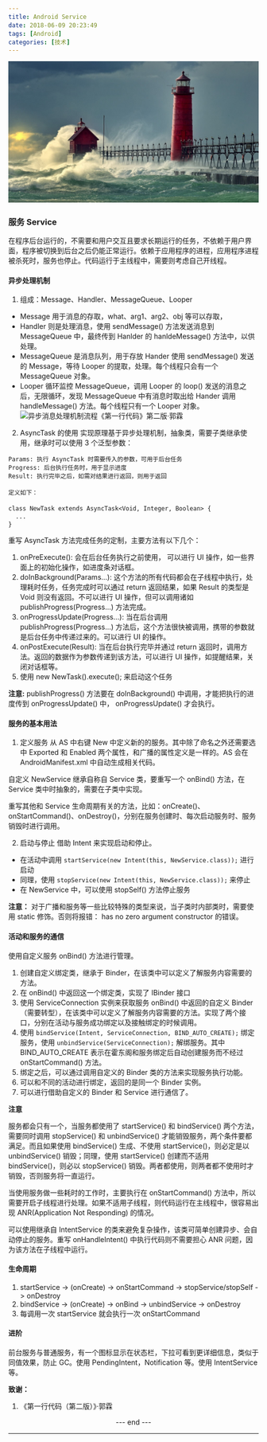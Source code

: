 ```yaml
---
title: Android Service
date: 2018-06-09 20:23:49
tags: [Android]
categories: [技术]
---
```


![](Android-Service/index.jpg)


### 服务 Service

 在程序后台运行的，不需要和用户交互且要求长期运行的任务，不依赖于用户界面，程序被切换到后台之后仍能正常运行。依赖于应用程序的进程，应用程序进程被杀死时，服务也停止。代码运行于主线程中，需要则考虑自己开线程。<!-- more -->

#### 异步处理机制
 1. 组成：Message、Handler、MessageQueue、Looper
  + Message 用于消息的存取，what、arg1、arg2、obj 等可以存取，
  + Handler 则是处理消息，使用 sendMessage() 方法发送消息到 MessageQueue 中，最终传到 Hanlder 的 hanldeMessage() 方法中，以供处理。
  + MessageQueue 是消息队列，用于存放 Hander 使用 sendMessage() 发送的 Message，等待 Looper 的提取，处理。每个线程只会有一个 MessageQueue 对象。
  + Looper 循环监控 MessageQueue，调用 Looper 的 loop() 发送的消息之后，无限循环，发现 MessageQueue 中有消息时取出给 Hander 调用 handleMessage() 方法。每个线程只有一个 Looper 对象。
  ![异步消息处理机制流程《第一行代码》第二版·郭霖](images/handler.png "异步消息处理机制流程《第一行代码》第二版·郭霖")

 2. AsyncTask 的使用
  实现原理基于异步处理机制，抽象类，需要子类继承使用，继承时可以使用 3 个泛型参数：
  ```
  Params: 执行 AsyncTask 时需要传入的参数，可用于后台任务
  Progress: 后台执行任务时，用于显示进度
  Result: 执行完毕之后，如需对结果进行返回，则用于返回

  定义如下：

  class NewTask extends AsyncTask<Void, Integer, Boolean> {
    ...
  }
  ```
  重写 AsyncTask 方法完成任务的定制，主要方法有以下几个：
  1. onPreExecute(): 会在后台任务执行之前使用， 可以进行 UI 操作，如一些界面上的初始化操作，如进度条对话框。
  2. doInBackground(Params...): 这个方法的所有代码都会在子线程中执行，处理耗时任务，任务完成时可以通过 return 返回结果，如果 Result 的类型是 Void 则没有返回。不可以进行 UI 操作，但可以调用诸如 publishProgress(Progress...) 方法完成。
  3. onProgressUpdate(Progress...): 当在后台调用 publishProgress(Progress...) 方法后，这个方法很快被调用，携带的参数就是后台任务中传递过来的。可以进行 UI 的操作。
  4. onPostExecute(Result): 当在后台执行完毕并通过 return 返回时，调用方法。返回的数据作为参数传递到该方法，可以进行 UI 操作，如提醒结果，关闭对话框等。
  5. 使用 new NewTask().execute(); 来启动这个任务

  **注意:** publishProgress() 方法要在 doInBackground() 中调用，才能把执行的进度传到 onProgressUpdate() 中， onProgressUpdate() 才会执行。

#### 服务的基本用法
 1. 定义服务
  从 AS 中右键 New 中定义新的的服务。其中除了命名之外还需要选中 Exported 和 Enabled 两个属性，和广播的属性定义是一样的。AS 会在 AndroidManifest.xml 中自动生成相关代码。

  自定义 NewService 继承自称自 Service 类，要重写一个 onBind() 方法，在 Service 类中时抽象的，需要在子类中实现。

  重写其他和 Service 生命周期有关的方法，比如：onCreate()、onStartCommand()、onDestroy()，分别在服务创建时、每次启动服务时、服务销毁时进行调用。

 2. 启动与停止
  借助 Intent 来实现启动和停止。
  + 在活动中调用 ``startService(new Intent(this, NewService.class));``  进行启动
  + 同理，使用 ``stopService(new Intent(this, NewService.class));`` 来停止
  + 在 NewService 中，可以使用 stopSelf() 方法停止服务

  **注意：** 对于广播和服务等一些比较特殊的类型来说，当子类时内部类时，需要使用 static 修饰。否则将报错： has no zero argument constructor 的错误。

#### 活动和服务的通信
 使用自定义服务 onBind() 方法进行管理。
 1. 创建自定义绑定类，继承于 Binder，在该类中可以定义了解服务内容需要的方法。
 2. 在 onBind() 中返回这一个绑定类，实现了 IBinder 接口
 3. 使用 ServiceConnection 实例来获取服务 onBind() 中返回的自定义 Binder（需要转型），在该类中可以定义了解服务内容需要的方法。实现了两个接口，分别在活动与服务成功绑定以及接触绑定的时候调用。
 4. 使用 ``bindService(Intent, ServiceConnection, BIND_AUTO_CREATE);`` 绑定服务，使用 ``unbindService(ServiceConnection);`` 解绑服务。其中 BIND_AUTO_CREATE 表示在霍东阁和服务绑定后自动创建服务而不经过 onStartCommand() 方法。
 5. 绑定之后，可以通过调用自定义的 Binder 类的方法来实现服务执行功能。
 6. 可以和不同的活动进行绑定，返回的是同一个 Binder 实例。
 7. 可以进行借助自定义的 Binder 和 Service 进行通信了。

 **注意**

  服务都会只有一个，当服务都使用了 startService() 和 bindService() 两个方法，需要同时调用 stopService() 和 unbindService() 才能销毁服务，两个条件要都满足。而且如果使用 bindService() 生成、不使用 startService()，则必定是以 unbindService() 销毁；同理，使用 startService() 创建而不适用 bindService()，则必以 stopService() 销毁。两者都使用，则两者都不使用时才销毁，否则服务将一直运行。

  当使用服务做一些耗时的工作时，主要执行在 onStartCommand() 方法中，所以需要开启子线程进行处理。如果不适用子线程，则代码运行在主线程中，很容易出现 ANR(Application Not Responding) 的情况。

  可以使用继承自 IntentService 的类来避免复杂操作，该类可简单创建异步、会自动停止的服务。重写 onHandleIntent() 中执行代码则不需要担心 ANR 问题，因为该方法在子线程中运行。

#### 生命周期
 1. startService -> (onCreate) -> onStartCommand -> stopService/stopSelf -> onDestroy
 2. bindService -> (onCreate) -> onBind -> unbindService -> onDestroy
 3. 每调用一次 startService 就会执行一次 onStartCommand

#### 进阶
 前台服务与普通服务，有一个图标显示在状态栏，下拉可看到更详细信息，类似于同值效果，防止 GC。使用 PendingIntent，Notification 等。使用 IntentService 等。

 **致谢：**
  1. 《第一行代码（第二版）》·郭霖


 <center> --- end --- </center>

 ---
